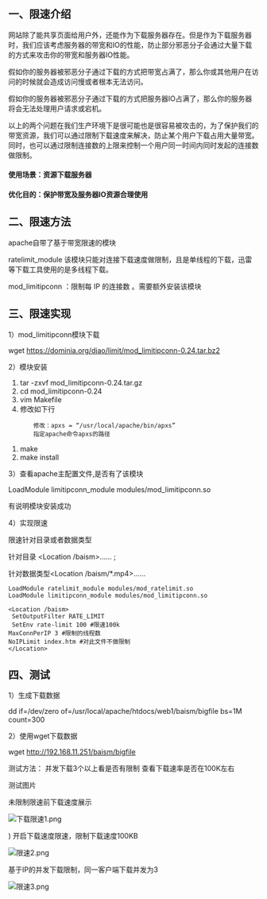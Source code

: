 ## 一、限速介绍

网站除了能共享页面给用户外，还能作为下载服务器存在。但是作为下载服务器时，我们应该考虑服务器的带宽和IO的性能，防止部分邪恶分子会通过大量下载的方式来攻击你的带宽和服务器IO性能。

假如你的服务器被邪恶分子通过下载的方式把带宽占满了，那么你或其他用户在访问的时候就会造成访问慢或者根本无法访问。

假如你的服务器被邪恶分子通过下载的方式把服务器IO占满了，那么你的服务器将会无法处理用户请求或宕机。

以上的两个问题在我们生产环境下是很可能也是很容易被攻击的，为了保护我们的带宽资源，我们可以通过限制下载速度来解决，防止某个用户下载占用大量带宽。同时，也可以通过限制连接数的上限来控制一个用户同一时间内同时发起的连接数做限制。

#### 使用场景：资源下载服务器

#### 优化目的：保护带宽及服务器IO资源合理使用

## 二、限速方法

apache自带了基于带宽限速的模块

ratelimit_module 该模块只能对连接下载速度做限制，且是单线程的下载，迅雷等下载工具使用的是多线程下载。

mod_limitipconn ：限制每 IP 的连接数 。需要额外安装该模块

## 三、限速实现

1）mod_limitipconn模块下载

wget https://dominia.org/djao/limit/mod_limitipconn-0.24.tar.bz2

2）模块安装

1. tar -zxvf mod_limitipconn-0.24.tar.gz
2. cd mod_limitipconn-0.24
3. vim Makefile
4. 修改如下行

```
       修改：apxs = “/usr/local/apache/bin/apxs” 
       指定apache命令apxs的路径
```

1. make
2. make install

3）查看apache主配置文件,是否有了该模块

LoadModule limitipconn_module modules/mod_limitipconn.so

有说明模块安装成功

4）实现限速

限速针对目录或者数据类型

针对目录 <Location /baism>…… ;

针对数据类型<Location /baism/*.mp4>……

```
LoadModule ratelimit_module modules/mod_ratelimit.so
LoadModule limitipconn_module modules/mod_limitipconn.so

<Location /baism>
 SetOutputFilter RATE_LIMIT
 SetEnv rate-limit 100 #限速100k
MaxConnPerIP 3 #限制的线程数
NoIPLimit index.htm #对此文件不做限制
</Location>
```

## 四、测试

1）生成下载数据

dd if=/dev/zero of=/usr/local/apache/htdocs/web1/baism/bigfile bs=1M count=300

2）使用wget下载数据

wget http://192.168.11.251/baism/bigfile

测试方法：
并发下载3个以上看是否有限制
查看下载速率是否在100K左右

测试图片

未限制限速前下载速度展示

![下载限速1.png](https://www.zutuanxue.com:8000/static/media/images/2020/10/18/1603016107738.png)

)
开启下载速度限速，限制下载速度100KB

![限速2.png](https://www.zutuanxue.com:8000/static/media/images/2020/10/18/1603015916218.png)

基于IP的并发下载限制，同一客户端下载并发为3

![限速3.png](https://www.zutuanxue.com:8000/static/media/images/2020/10/18/1603015930532.png)